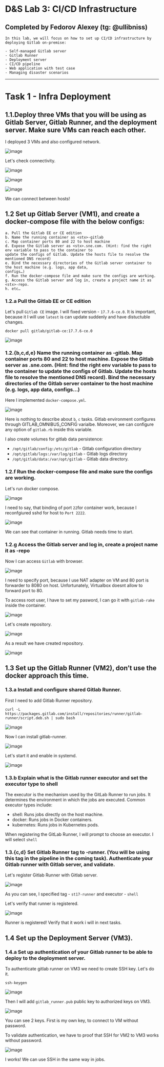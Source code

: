 # D&S Lab 3: CI/CD Infrastructure

## Completed by Fedorov Alexey (tg: @ullibniss)

```
In this lab, we will focus on how to set up CI/CD infrastructure by deploying Gitlab on-premise:

- Self-managed Gitlab server
- Gitlab Runner
- Deployment server
- CI/CD pipeline
- Web application with test case
- Managing disaster scenarios
```
---

# Task 1 - Infra Deployment

## 1.1.​ Deploy three VMs that you will be using as Gitlab Server, Gitlab Runner, and the deployment server. Make sure VMs can reach each other.

I deployed 3 VMs and also configured network.

![image](https://github.com/user-attachments/assets/0de08d05-b369-4827-b10c-561e1798fc28)

Let's check connectivity. 

![image](https://github.com/user-attachments/assets/74c829fc-ed9a-46e7-8f7e-4b26c7e2aaf0)

![image](https://github.com/user-attachments/assets/650d63cd-9476-4637-9ff7-2050d4fffc91)

![image](https://github.com/user-attachments/assets/02b74703-2e8b-47d5-9daf-b28bf3505ba6)

We can connect between hosts!

## 1.2 Set up Gitlab Server (VM1), and create a docker-compose file with the below configs:

```
a.​ Pull the Gitlab EE or CE edition
b.​ Name the running container as <stx>-gitlab
c.​ Map container ports 80 and 22 to host machine
d.​ Expose the Gitlab server as <stx>.sne.com. (Hint: find the right env variable to pass to the container to
update the configs of Gitlab. Update the hosts file to resolve the mentioned DNS record)
e.​ Bind the necessary directories of the Gitlab server container to the host machine (e.g. logs, app data,
configs…)
f.​ Run the docker-compose file and make sure the configs are working.
g.​ Access the Gitlab server and log in, create a project name it as <stx>-repo.
h.​ etc…
```

### 1.2.a Pull the Gitlab EE or CE edition

Let's pull `Gitlab CE` image. I will fixed version - `17.7.6-ce.0`. It is important, because it I will use `latest` is can update suddenly and have distuctuble changes.

```
docker pull gitlab/gitlab-ce:17.7.6-ce.0
```

![image](https://github.com/user-attachments/assets/316b3dba-c46f-4cd9-a3c9-81438d8d2dc3)

### 1.2.{b,c,d,e} Name the running container as <stx>-gitlab. Map container ports 80 and 22 to host machine. Expose the Gitlab server as <stx>.sne.com. (Hint: find the right env variable to pass to the container to update the configs of Gitlab. Update the hosts file to resolve the mentioned DNS record). Bind the necessary directories of the Gitlab server container to the host machine (e.g. logs, app data, configs…)

Here I implemented `docker-compose.yml`.

![image](https://github.com/user-attachments/assets/0b1d1505-6351-4f21-a10e-dca3710a16ae)

Here is nothing to describe about `b`, `c` tasks. Gitlab environment configures through GITLAB_OMNIBUS_CONFIG varialbe. Moreover, we can configure any option of `gitlab.rb` inside this variable. 

I also create volumes for gitlab data persistence:

- `/opt/gitlab/config:/etc/gitlab` - Gitlab configuration directory
- `/opt/gitlab/logs:/var/log/gitlab` - Gitlab logs directory
- `/opt/gitlab/data:/var/opt/gitlab` - Gitlab data directory.

### 1.2.f Run the docker-compose file and make sure the configs are working.

Let's run docker compose.

![image](https://github.com/user-attachments/assets/680d46f7-d51e-4ab2-a691-825d2925d7a5)

I need to say, that binding of port `22`for container work, because I reconfgiured sshd for host to `Port 2222`.

![image](https://github.com/user-attachments/assets/73554395-40d1-42c5-b568-e9c633a52ea6)

We can see that container in running. Gitlab needs time to start.

### 1.2.g Access the Gitlab server and log in, create a project name it as <stx>-repo

Now I can access `Gitlab` with browser.

![image](https://github.com/user-attachments/assets/6de1974d-30b3-4a81-a6ef-6d9f8f29ae29)

I need to specify port, because I use NAT adapter on VM and 80 port is forwarder to 8080 on host. Unfortunately, Virtualbox doesnt allow to forward port to 80.

To access root user, I have to set my pasword, I can go it with `gitlab-rake` inside the container.

![image](https://github.com/user-attachments/assets/ececab52-8f0c-4648-b316-c85c12d0c67d)

Let's create repository.

![image](https://github.com/user-attachments/assets/2f29ac94-2e87-498d-ab0d-4aa1d5f8cbd4)

As a result we have created repository.

![image](https://github.com/user-attachments/assets/3dd218f3-a36f-44e2-9107-a9ffdea722a3)

## 1.3 Set up the Gitlab Runner (VM2), don’t use the docker approach this time.

### 1.3.a​ Install and configure shared Gitlab Runner.

First I need to add Gitlab Runner repository.

```
curl -L https://packages.gitlab.com/install/repositories/runner/gitlab-runner/script.deb.sh | sudo bash
```

![image](https://github.com/user-attachments/assets/232a913d-077f-4a12-9429-383a166abc7e)

Now I can install gitlab-runner.

![image](https://github.com/user-attachments/assets/7b6ce916-499e-4e7a-be69-88618dd52d88)

Let's start it and enable in systemd.

![image](https://github.com/user-attachments/assets/a7c16d5f-9f08-489e-b66e-8e4d6006ee7c)


### 1.3.b Explain what is the Gitlab runner executor and set the executor type to shell

The executor is the mechanism used by the GitLab Runner to run jobs. It determines the environment in which the jobs are executed. Common executor types include:

- shell: Runs jobs directly on the host machine.
- docker: Runs jobs in Docker containers.
- kubernetes: Runs jobs in Kubernetes pods.

When registering the GitLab Runner, I will prompt to choose an executor. I will select `shell`

### 1.3.{c,d} Set Gitlab Runner tag to <stx>-runner. (You will be using this tag in the pipeline in the coming task). Authenticate your Gitlab runner with Gitlab server, and validate.

Let's register Gitlab Runner with Gitlab server.

![image](https://github.com/user-attachments/assets/b2c34e16-29c7-499b-8978-90275978aef8)

As you can see, I specified tag - `st17-runner` and executor - `shell`

Let's verify that runner is registered.

![image](https://github.com/user-attachments/assets/34c3726d-fd69-47db-98fc-f47eb8f65b33)

Runner is registered! Verify that it work i will in next tasks.

## 1.4 Set up the Deployment Server (VM3).

### 1.4.a Set up authentication of your Gitlab runner to be able to deploy to the deployment server.

To authenticate gitlab runner on VM3 we need to create SSH key. Let's do it.

```
ssh-keygen
```

![image](https://github.com/user-attachments/assets/980fa84a-a52b-45c9-9487-ffd731f5cf60)

Then I will add `gitlab_runner.pub` public key to authorized keys on VM3.

![image](https://github.com/user-attachments/assets/d0a63410-2ea2-4596-a08a-14eb2e644017)

You can see 2 keys. First is my own key, to connect to VM without password.

To validate authentication, we have to proof that SSH for VM2 to VM3 works without password.

![image](https://github.com/user-attachments/assets/33b68cfe-3902-4780-a038-f2e251b821e5)

I works! We can use SSH in the same way in jobs.



